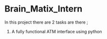 # Brain_Matix_Intern
In this project there are 2 tasks are there ;
1. A fully functional ATM interface using python
